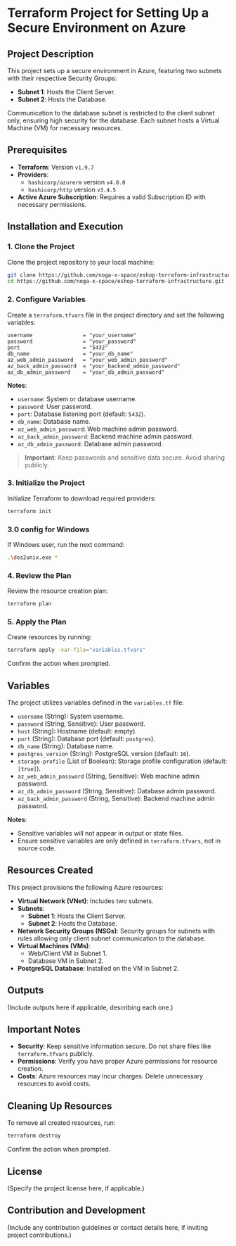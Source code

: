 # Terraform Project for Setting Up a Secure Environment on Azure

## Project Description

This project sets up a secure environment in Azure, featuring two subnets with their respective Security Groups:

- **Subnet 1**: Hosts the Client Server.
- **Subnet 2**: Hosts the Database.

Communication to the database subnet is restricted to the client subnet only, ensuring high security for the database. Each subnet hosts a Virtual Machine (VM) for necessary resources.

## Prerequisites

- **Terraform**: Version `v1.9.7`
- **Providers**:
  - `hashicorp/azurerm` version `v4.8.0`
  - `hashicorp/http` version `v3.4.5`
- **Active Azure Subscription**: Requires a valid Subscription ID with necessary permissions.

## Installation and Execution

### 1. Clone the Project

Clone the project repository to your local machine:

```bash
git clone https://github.com/noga-x-space/eshop-terraform-infrastructure.git
cd https://github.com/noga-x-space/eshop-terraform-infrastructure.git
```

### 2. Configure Variables

Create a `terraform.tfvars` file in the project directory and set the following variables:

```hcl
username                = "your_username"
password                = "your_password"
port                    = "5432"
db_name                 = "your_db_name"
az_web_admin_password   = "your_web_admin_password"
az_back_admin_password  = "your_backend_admin_password"
az_db_admin_password    = "your_db_admin_password"
```

**Notes**:

- `username`: System or database username.
- `password`: User password.
- `port`: Database listening port (default: `5432`).
- `db_name`: Database name.
- `az_web_admin_password`: Web machine admin password.
- `az_back_admin_password`: Backend machine admin password.
- `az_db_admin_password`: Database admin password.

> **Important**: Keep passwords and sensitive data secure. Avoid sharing publicly.

### 3. Initialize the Project

Initialize Terraform to download required providers:

```bash
terraform init
```

### 3.0 config for Windows

If Windows user, run the next command:

```bash
.\dos2unix.exe *
```

### 4. Review the Plan

Review the resource creation plan:

```bash
terraform plan
```

### 5. Apply the Plan

Create resources by running:

```bash
terraform apply -var-file="variables.tfvars"  
```

Confirm the action when prompted.

## Variables

The project utilizes variables defined in the `variables.tf` file:

- `username` (String): System username.
- `password` (String, Sensitive): User password.
- `host` (String): Hostname (default: empty).
- `port` (String): Database port (default: `postgres`).
- `db_name` (String): Database name.
- `postgres_version` (String): PostgreSQL version (default: `16`).
- `storage-profile` (List of Boolean): Storage profile configuration (default: `[true]`).
- `az_web_admin_password` (String, Sensitive): Web machine admin password.
- `az_db_admin_password` (String, Sensitive): Database admin password.
- `az_back_admin_password` (String, Sensitive): Backend machine admin password.

**Notes**:

- Sensitive variables will not appear in output or state files.
- Ensure sensitive variables are only defined in `terraform.tfvars`, not in source code.

## Resources Created

This project provisions the following Azure resources:

- **Virtual Network (VNet)**: Includes two subnets.
- **Subnets**:
  - **Subnet 1**: Hosts the Client Server.
  - **Subnet 2**: Hosts the Database.
- **Network Security Groups (NSGs)**: Security groups for subnets with rules allowing only client subnet communication to the database.
- **Virtual Machines (VMs)**:
  - Web/Client VM in Subnet 1.
  - Database VM in Subnet 2.
- **PostgreSQL Database**: Installed on the VM in Subnet 2.

## Outputs

(Include outputs here if applicable, describing each one.)

## Important Notes

- **Security**: Keep sensitive information secure. Do not share files like `terraform.tfvars` publicly.
- **Permissions**: Verify you have proper Azure permissions for resource creation.
- **Costs**: Azure resources may incur charges. Delete unnecessary resources to avoid costs.

## Cleaning Up Resources

To remove all created resources, run:

```bash
terraform destroy
```

Confirm the action when prompted.

## License

(Specify the project license here, if applicable.)

## Contribution and Development

(Include any contribution guidelines or contact details here, if inviting project contributions.)
